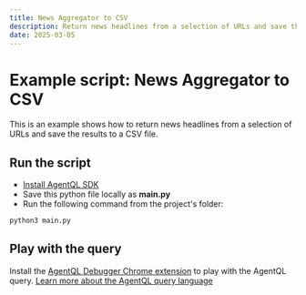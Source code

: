 ```yaml
---
title: News Aggregator to CSV
description: Return news headlines from a selection of URLs and save the results to a CSV file.
date: 2025-03-05
---
```


# Example script: News Aggregator to CSV

This is an example shows how to return news headlines from a selection of URLs and save the results to a CSV file.

## Run the script

- [Install AgentQL SDK](https://docs.agentql.com/installation/sdk-installation)
- Save this python file locally as **main.py**
- Run the following command from the project's folder:

```bash
python3 main.py
```

## Play with the query

Install the [AgentQL Debugger Chrome extension](https://docs.agentql.com/installation/chrome-extension-installation) to play with the AgentQL query. [Learn more about the AgentQL query language](https://docs.agentql.com/agentql-query/query-intro)
